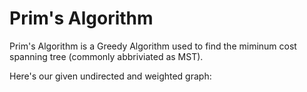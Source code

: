 # Prim's Algorithm

Prim's Algorithm is a Greedy Algorithm used to find the miminum cost spanning tree (commonly abbriviated as MST).

Here's our given undirected and weighted graph:
<p align="center">
<img src="">
</p>